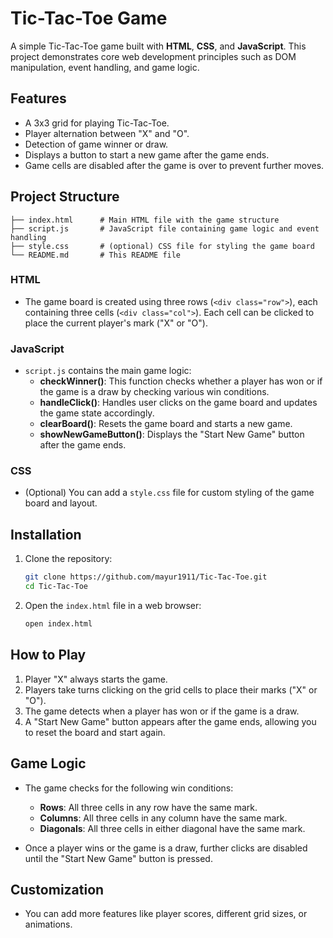 
# Tic-Tac-Toe Game

A simple Tic-Tac-Toe game built with **HTML**, **CSS**, and **JavaScript**. This project demonstrates core web development principles such as DOM manipulation, event handling, and game logic.

## Features

- A 3x3 grid for playing Tic-Tac-Toe.
- Player alternation between "X" and "O".
- Detection of game winner or draw.
- Displays a button to start a new game after the game ends.
- Game cells are disabled after the game is over to prevent further moves.

## Project Structure

```
├── index.html      # Main HTML file with the game structure
├── script.js       # JavaScript file containing game logic and event handling
├── style.css       # (optional) CSS file for styling the game board
└── README.md       # This README file
```

### HTML

- The game board is created using three rows (`<div class="row">`), each containing three cells (`<div class="col">`). Each cell can be clicked to place the current player's mark ("X" or "O").
  
### JavaScript

- `script.js` contains the main game logic:
  - **checkWinner()**: This function checks whether a player has won or if the game is a draw by checking various win conditions.
  - **handleClick()**: Handles user clicks on the game board and updates the game state accordingly.
  - **clearBoard()**: Resets the game board and starts a new game.
  - **showNewGameButton()**: Displays the "Start New Game" button after the game ends.

### CSS

- (Optional) You can add a `style.css` file for custom styling of the game board and layout.

## Installation

1. Clone the repository:
   ```bash
   git clone https://github.com/mayur1911/Tic-Tac-Toe.git
   cd Tic-Tac-Toe
   ```

2. Open the `index.html` file in a web browser:
   ```bash
   open index.html
   ```

## How to Play

1. Player "X" always starts the game.
2. Players take turns clicking on the grid cells to place their marks ("X" or "O").
3. The game detects when a player has won or if the game is a draw.
4. A "Start New Game" button appears after the game ends, allowing you to reset the board and start again.

## Game Logic

- The game checks for the following win conditions:
  - **Rows**: All three cells in any row have the same mark.
  - **Columns**: All three cells in any column have the same mark.
  - **Diagonals**: All three cells in either diagonal have the same mark.
  
- Once a player wins or the game is a draw, further clicks are disabled until the "Start New Game" button is pressed.

## Customization

- You can add more features like player scores, different grid sizes, or animations.
